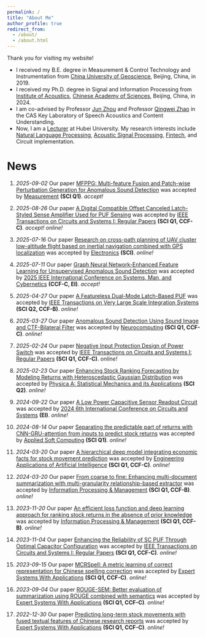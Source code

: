 ```yaml
---
permalink: /
title: "About Me"
author_profile: true
redirect_from:
  - /about/
  - /about.html
---
```


Thank you for visiting my website!

- I received my B.E. degree in Measurement & Control Technology and Instrumentation from [China University of Geoscience](https://www.cugb.edu.cn/), Beijing, China, in 2019.
- I received my Ph.D. degree in Signal and Information Processing from [Institute of Acoustics](http://www.ioa.ac.cn/), [Chinese Academy of Sciences](https://www.cas.cn/), Beijing, China, in 2024. 
- I am co-advised by Professor [Jun Zhou](https://people.ucas.ac.cn/~0073826) and Professor [Qingwei Zhao](https://people.ucas.ac.cn/~0000303) in the CAS Key Laboratory of Speech Acoustics and Content Understanding. 
- Now, I am a [Lecturer](https://sme.hubu.edu.cn/info/1252/1672.htm) at Hubei University. My research interests include [Natural Language Processing](https://en.wikipedia.org/wiki/Natural_language_processing), [Acoustic Signal Processing](https://en.wikipedia.org/wiki/Audio_signal_processing), [Fintech](https://en.wikipedia.org/wiki/Fintech), and Circuit implementation.


News
======
1. *2025-09-02* Our paper [MFPPG: Multi-feature Fusion and Patch-wise Perturbation Generation for Anomalous Sound Detection](https://doi.org/) was accepted by [Measurement](https://www.sciencedirect.com/journal/measurement) **(SCI Q1)**. *accept!*

1. *2025-08-26* Our paper [A Digital Compatible Offset Canceled Latch-Styled Sense Amplifier Used for PUF Sensing](https://doi.org/10.1109/TCSI.2025.3603286) was accepted by [IEEE Transactions on Circuits and Systems I: Regular Papers](https://ieeexplore.ieee.org/xpl/RecentIssue.jsp?punumber=8919) **(SCI Q1, CCF-C)**. *accept!* *online!*

1. *2025-07-16* Our paper [Research on cross-path planning of UAV cluster low-altitude flight based on inertial navigation combined with GPS localization](https://doi.org/10.3390/electronics14142877) was accepted by [Electronics](https://www.mdpi.com/journal/electronics) **(SCI)**. *online!*

1. *2025-07-11* Our paper [Graph Neural Network-Enhanced Feature Learning for Unsupervised Anomalous Sound Detection]() was accepted by [2025 IEEE International Conference on Systems, Man, and Cybernetics](https://www.ieeesmc2025.org/) **(CCF-C, EI)**. *accept!*

1. *2025-04-27* Our paper [A Featureless Dual-Mode Latch-Based PUF](https://ieeexplore.ieee.org/document/11007641/) was accepted by [IEEE Transactions on Very Large Scale Integration Systems](https://mc.manuscriptcentral.com/tvlsi-ieee) **(SCI Q2, CCF-B)**. *online!*

1. *2025-03-27* Our paper [Anomalous Sound Detection Using Sound Image and CTF-Bilateral Filter](https://www.sciencedirect.com/science/article/abs/pii/S0925231225008239) was accepted by [Neurocomputing](https://www.sciencedirect.com/journal/neurocomputing) **(SCI Q1, CCF-C)**. *online!*

1. *2025-02-24* Our paper [Negative Input Protection Design of Power Switch](https://ieeexplore.ieee.org/document/10918866) was accepted by [IEEE Transactions on Circuits and Systems I: Regular Papers](https://ieeexplore.ieee.org/xpl/RecentIssue.jsp?punumber=8919) **(SCI Q1, CCF-C)**. *online!*

1. *2025-02-23* Our paper [Enhancing Stock Ranking Forecasting by Modeling Returns with Heteroscedastic Gaussian Distribution](https://doi.org/10.1016/j.physa.2025.130442) was accepted by [Physica A: Statistical Mechanics and its Applications](https://www.sciencedirect.com/journal/physica-a-statistical-mechanics-and-its-applications) **(SCI Q2)**. *online!*

1. *2024-09-22* Our paper [A Low Power Capacitive Sensor Readout Circuit](https://ieeexplore.ieee.org/document/10846711) was accepted by [2024 6th International Conference on Circuits and Systems](https://ieeexplore.ieee.org/xpl/conhome/10845916/proceeding) **(EI)**. *online!*

1. *2024-08-14* Our paper [Separating the predictable part of returns with CNN-GRU-attention from inputs to predict stock returns](https://doi.org/10.1016/j.asoc.2024.112116) was accepted by [Applied Soft Computing](https://www.sciencedirect.com/journal/applied-soft-computing) **(SCI Q1)**. *online!*

1. *2024-03-20* Our paper [A hierarchical deep model integrating economic facts for stock movement prediction](https://doi.org/10.1016/j.engappai.2024.108320) was accepted by [Engineering Applications of Artificial Intelligence](https://www.sciencedirect.com/journal/engineering-applications-of-artificial-intelligence) **(SCI Q1, CCF-C)**. *online!*

1. *2024-03-20* Our paper [From coarse to fine: Enhancing multi-document summarization with multi-granularity relationship-based extractor](https://doi.org/10.1016/j.ipm.2024.103696) was accepted by [Information Processing & Management](https://www.sciencedirect.com/journal/information-processing-and-management) **(SCI Q1, CCF-B)**. *online!*

1. *2023-11-20* Our paper [An efficient loss function and deep learning approach for ranking stock returns in the absence of prior knowledge](https://www.sciencedirect.com/science/article/pii/S0306457323003163) was accepted by [Information Processing & Management](https://www.sciencedirect.com/journal/information-processing-and-management) **(SCI Q1, CCF-B)**. *online!*

1. *2023-11-04* Our paper [Enhancing the Reliability of SC PUF Through Optimal Capacitor Configuration](https://ieeexplore.ieee.org/document/10308533) was accepted by [IEEE Transactions on Circuits and Systems I: Regular Papers](https://ieeexplore.ieee.org/xpl/RecentIssue.jsp?punumber=8919) **(SCI Q1, CCF-C)**. *online!*

1. *2023-09-15* Our paper [MCRSpell: A metric learning of correct representation for Chinese spelling correction](https://www.sciencedirect.com/science/article/pii/S0957417423020158) was accepted by [Expert Systems With Applications](https://www.sciencedirect.com/journal/expert-systems-with-applications) **(SCI Q1, CCF-C)**. *online!*

1. *2023-09-04* Our paper [ROUGE-SEM: Better evaluation of summarization using ROUGE combined with semantics](https://www.sciencedirect.com/science/article/abs/pii/S0957417423018663) was accepted by [Expert Systems With Applications](https://www.sciencedirect.com/journal/expert-systems-with-applications) **(SCI Q1, CCF-C)**. *online!*

1. *2022-12-30* Our paper [Predicting long-term stock movements with fused textual features of Chinese research reports](https://www.sciencedirect.com/science/article/abs/pii/S0957417422014427) was accepted by [Expert Systems With Applications](https://www.sciencedirect.com/journal/expert-systems-with-applications) **(SCI Q1, CCF-C)**. *online!*